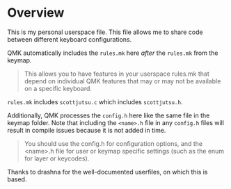 # Overview

This is my personal userspace file.  This file allows me to share code between different keyboard configurations.

QMK automatically includes the `rules.mk` here _after_ the `rules.mk` from the keymap. 
> This allows you to have features in your userspace rules.mk that depend on individual QMK features that may or may not be available on a specific keyboard.  

`rules.mk` includes `scottjutsu.c` which includes `scottjutsu.h`.

Additionally, QMK processes the `config.h` here like the same file in the keymap folder. Note that including the `<name>.h` file in any `config.h` files will result in compile issues because it is not added in time.
> You should use the config.h for configuration options, and the \<name>.h file for user or keymap specific settings (such as the enum for layer or keycodes).  

Thanks to drashna for the well-documented userfiles, on which this is based.
